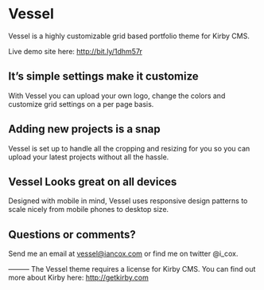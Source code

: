 # Vessel
Vessel is a highly customizable grid based portfolio theme for Kirby CMS.

Live demo site here: http://bit.ly/1dhm57r

## It’s simple settings make it customize
With Vessel you can upload your own logo, change the colors and customize grid settings on a per page basis.

## Adding new projects is a snap
Vessel is set up to handle all the cropping and resizing for you so you can upload your latest projects without all the hassle.

## Vessel Looks great on all devices
Designed with mobile in mind, Vessel uses responsive design patterns to scale nicely from mobile phones to desktop size.

## Questions or comments?
Send me an email at vessel@iancox.com or find me on twitter @i_cox.

———
The Vessel theme requires a license for Kirby CMS. You can find out more about Kirby here: http://getkirby.com